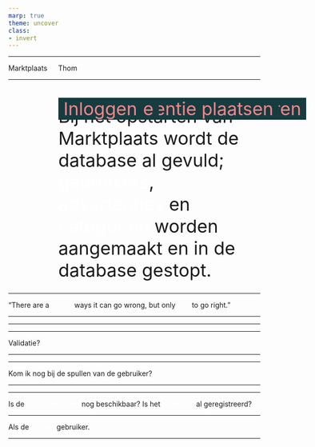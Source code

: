 ```yaml
---
marp: true
theme: uncover
class: 
- invert
---
```


<style>

html {
  font-weight: 400;
}

section {
  background: #f78589;
  color:#163c40;
  font-family:Consolas
  
}
h1 {
    text-align: left;
    margin-left: 100px;
    font-size: 36px;
    max-width:650px;
    font-weight: 400;
  }
  h2 {
    position: absolute;
    text-align: left;
    margin-left: 100px;
    top:200px;

    font-size: 36px;
    font-weight: 400;
    background-color:#163c40;
    color:#f78589;
    
  }
  h2::before {
    content: " "
  }
  h2::after{
    content: " "
  }
span {
  color:white;
}
</style>

---

Marktplaats <span>/ 
/ </span>Thom

---

# Bij het opstarten van Marktplaats wordt de database al gevuld; <span>gebruikers</span>, <span>advertenties</span> en <span>categoriën</span> worden aangemaakt en in de database gestopt.

---

## Inloggen
“There are a <span>million</span> ways it can go wrong, but only <span>one</span> to go right.”

---

## Mijn advertenties


---

## Mijn advertenties bekijken

---
## Een advertentie verwijderen
<p>Validatie?</p>

---
## Een advertentie plaatsen


---

## Uitloggen
Kom ik nog bij de spullen 
van de gebruiker?

---
## Registratie

---

## Registratie
Is de <span>gebruikersnaam</span> nog beschikbaar? 
Is het <span>mailadres</span> al geregistreerd?

---

## Inloggen 
Als de <span>nieuwe</span> gebruiker.

---
